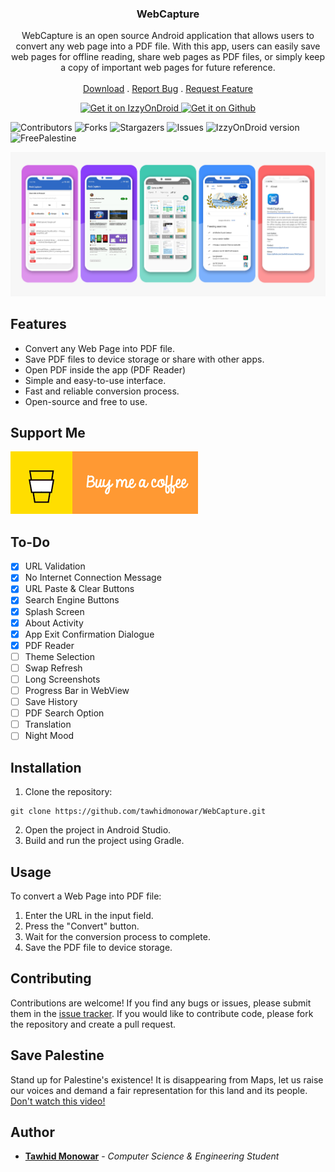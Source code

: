 <p align="center">
  <h3 align="center">WebCapture</h3>

  <p align="center">
    WebCapture is an open source Android application that allows users to convert any web page into a PDF file. With this app, users can easily save web pages for offline reading, share web pages as PDF files, or simply keep a copy of important web pages for future reference.
    <br/>
    <br/>
    <a href="https://github.com/tawhidmonowar/WebCapture/releases">Download</a>
    .
    <a href="https://github.com/tawhidmonowar/WebCapture/issues">Report Bug</a>
    .
    <a href="https://github.com/tawhidmonowar/WebCapture/issues">Request Feature</a>
  </p>
</p>

<p align="center">
<a href="https://apt.izzysoft.de/fdroid/index/apk/com.tawhid.webcapture">
    <img src="https://gitlab.com/IzzyOnDroid/repo/-/raw/master/assets/IzzyOnDroid.png"
    alt="Get it on IzzyOnDroid"
    height="80">
</a>
<a href="https://github.com/tawhidmonowar/WebCapture/releases">
    <img src="https://raw.githubusercontent.com/nucleus-ffm/foss_warn/main/docs/get-it-on-github.png"
    alt="Get it on Github"
    height="80">
</a>
</p>

![Contributors](https://img.shields.io/github/contributors/tawhidmonowar/WebCapture?color=dark-green) ![Forks](https://img.shields.io/github/forks/tawhidmonowar/WebCapture?style=social) ![Stargazers](https://img.shields.io/github/stars/tawhidmonowar/WebCapture?style=social) ![Issues](https://img.shields.io/github/issues/tawhidmonowar/WebCapture) ![IzzyOnDroid version](https://img.shields.io/endpoint?url=https://apt.izzysoft.de/fdroid/api/v1/shield/com.tawhid.webcapture) ![FreePalestine](https://raw.githubusercontent.com/tawhidmonowar/polyglot_ai/187d25e5f3acaa5af6b361d19053938cf6d3bf81/client/public/FreePalestine.svg)

![screenshot](./githubpage/images/screenshot.jpg)

## Features
- Convert any Web Page into PDF file.
- Save PDF files to device storage or share with other apps.
- Open PDF inside the app (PDF Reader)
- Simple and easy-to-use interface.
- Fast and reliable conversion process.
- Open-source and free to use.

## Support Me

<a href="https://www.buymeacoffee.com/tawhidmonowar" target="_blank">
  <img src="./githubpage/images/buy-me-a-coffee.gif" alt="Buy Me A Coffee" style="max-width: 100%; height: auto;">
</a>

## To-Do
- [x] URL Validation
- [x] No Internet Connection Message
- [x] URL Paste & Clear Buttons
- [x] Search Engine Buttons
- [x] Splash Screen
- [x] About Activity
- [x] App Exit Confirmation Dialogue
- [x] PDF Reader
- [ ] Theme Selection
- [ ] Swap Refresh
- [ ] Long Screenshots
- [ ] Progress Bar in WebView
- [ ] Save History
- [ ] PDF Search Option
- [ ] Translation 
- [ ] Night Mood

## Installation

1. Clone the repository:
```
git clone https://github.com/tawhidmonowar/WebCapture.git
```
2. Open the project in Android Studio.
3. Build and run the project using Gradle.

## Usage
To convert a Web Page into PDF file:
1. Enter the URL in the input field.
2. Press the "Convert" button.
3. Wait for the conversion process to complete.
4. Save the PDF file to device storage.

## Contributing
Contributions are welcome! If you find any bugs or issues, please submit them in the [issue tracker](https://github.com/tawhidmonowar/WebCapture/issues). If you would like to contribute code, please fork the repository and create a pull request.

## Save Palestine
Stand up for Palestine's existence! It is disappearing from Maps, let us raise our voices and demand a fair representation for this land and its people.
[Don't watch this video!](https://youtu.be/O5fbyEV36pU)

## Author
* **<a href="https://tawhidmonowar.github.io/profile">Tawhid Monowar</a>** - *Computer Science & Engineering Student*
